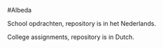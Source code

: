 #Albeda

School opdrachten, repository is in het Nederlands.

College assignments, repository is in Dutch.